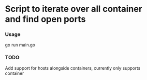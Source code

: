 # Script to iterate over all container and find open ports



### Usage
go run main.go



### TODO
Add support for hosts alongside containers, currently only supports container

